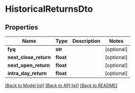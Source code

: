 # HistoricalReturnsDto

## Properties
Name | Type | Description | Notes
------------ | ------------- | ------------- | -------------
**fyq** | **str** |  | [optional] 
**next_close_return** | **float** |  | [optional] 
**next_open_return** | **float** |  | [optional] 
**intra_day_return** | **float** |  | [optional] 

[[Back to Model list]](../README.md#documentation-for-models) [[Back to API list]](../README.md#documentation-for-api-endpoints) [[Back to README]](../README.md)

